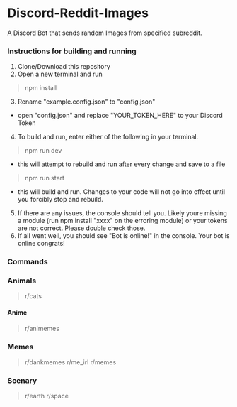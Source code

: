 # Discord-Reddit-Images
A Discord Bot that sends random Images from specified subreddit.

### Instructions for building and running

1. Clone/Download this repository
2. Open a new terminal and run 
>npm install
3. Rename "example.config.json" to "config.json" 
 - open "config.json" and replace "YOUR_TOKEN_HERE" to your Discord Token
4. To build and run, enter either of the following in your terminal.
>npm run dev
- this will attempt to rebuild and run after every change and save to a file
>npm run start  
- this will build and run. Changes to your code will not go into effect until you forcibly stop and rebuild.
5. If there are any issues, the console should tell you. Likely youre missing a module (run npm install "xxxx" on the erroring module) or your tokens are not correct. Please double check those.
6. If all went well, you should see "Bot is online!" in the console. Your bot is online congrats!

### Commands

### Animals
>r/cats

#### Anime
>r/animemes

### Memes
>r/dankmemes
>r/me_irl
>r/memes

### Scenary
>r/earth
>r/space